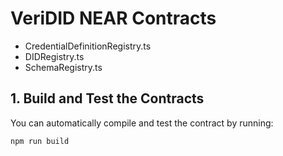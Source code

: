 # VeriDID NEAR Contracts
- CredentialDefinitionRegistry.ts
- DIDRegistry.ts
- SchemaRegistry.ts

## 1. Build and Test the Contracts
You can automatically compile and test the contract by running:

```bash
npm run build
```
